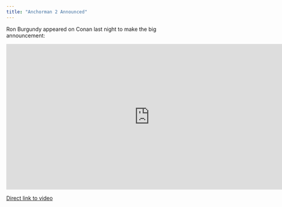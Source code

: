 ```yaml
---
title: "Anchorman 2 Announced"
---
```

<p>Ron Burgundy appeared on Conan last night to make the big announcement:</p>
<p><iframe width="759" height="386" src="https://www.youtube.com/embed/MrNA7RjU91I" frameborder="0" allowfullscreen></iframe></p>
<p><a href="https://youtu.be/MrNA7RjU91I">Direct link to video</a></p>
